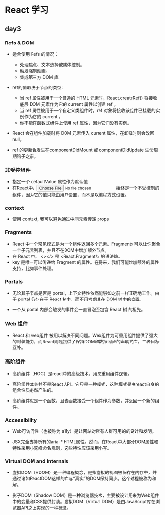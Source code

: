 # React 学习

## day3

### Refs & DOM

* 适合使用 Refs 的情况：  
  * 处理焦点、文本选择或媒体控制。  
  * 触发强制动画。  
  * 集成第三方 DOM 库  

* ref的值取决于节点的类型:  
    * 当 ref 属性被用于一个普通的 HTML 元素时，React.createRef() 将接收底层 DOM 元素作为它的 current 属性以创建 ref 。  
    * 当 ref 属性被用于一个自定义类组件时，ref 对象将接收该组件已挂载的实例作为它的 current 。  
    * 你不能在函数式组件上使用 ref 属性，因为它们没有实例。  
* React 会在组件加载时将 DOM 元素传入 current 属性，在卸载时则会改回 null。  
* ref 的更新会发生在componentDidMount 或 componentDidUpdate 生命周期钩子之前。  

### 非受控组件

* 指定一个 defaultValue 属性作为默认值  
* 在React中，<input type="file" /> 始终是一个不受控制的组件，因为它的值只能由用户设置，而不是以编程方式设置。  

### context

* 使用 context, 我可以避免通过中间元素传递 props  

### Fragments

* React 中一个常见模式是为一个组件返回多个元素。Fragments 可以让你聚合一个子元素列表，并且不在DOM中增加额外节点。  
* 在 React 中， <></> 是 <React.Fragment/> 的语法糖。  
* key 是唯一可以传递给 Fragment 的属性。在将来，我们可能增加额外的属性支持，比如事件处理。  

### Portals

* 无论其子节点是否是 portal，上下文特性依然能够如之前一样正确地工作。由于 portal 仍存在于 React 树中，而不用考虑其在 DOM 树中的位置。  

* 一个从 portal 内部会触发的事件会一直冒泡至包含 React 树 的祖先。  

### Web 组件

* React 和 web组件 被用以解决不同问题。Web组件为可重用组件提供了强大的封装能力，而React则是提供了保持DOM和数据同步的声明式库。二者目标互补。  

### 高阶组件

* 高阶组件（HOC）是react中的高级技术，用来重用组件逻辑。  

* 高阶组件本身并不是React API。它只是一种模式，这种模式是由react自身的组合性质必然产生的。  

* 高阶组件就是一个函数，且该函数接受一个组件作为参数，并返回一个新的组件。  

### Accessibility

* Web可访问性（也被称为 a11y）是让网站对所有人群可用的的设计和发明。  

* JSX完全支持所有的aria-* HTML属性。然而，在React中大部分DOM属性和特性采用小驼峰命名规则，这些特性应该采用小写。  

### Virtual DOM and Internals

* 虚拟DOM（VDOM）是一种编程概念，是指虚拟的视图被保存在内存中，并通过诸如ReactDOM这样的库与“真实”的DOM保持同步。这个过程被称为和解。

* 影子DOM（Shadow DOM）是一种浏览器技术，主要被设计用来为Web组件中的变量和CSS提供封装。虚拟DOM（Virtual DOM）是由JavaScript库在浏览器API之上实现的一种概念。  
